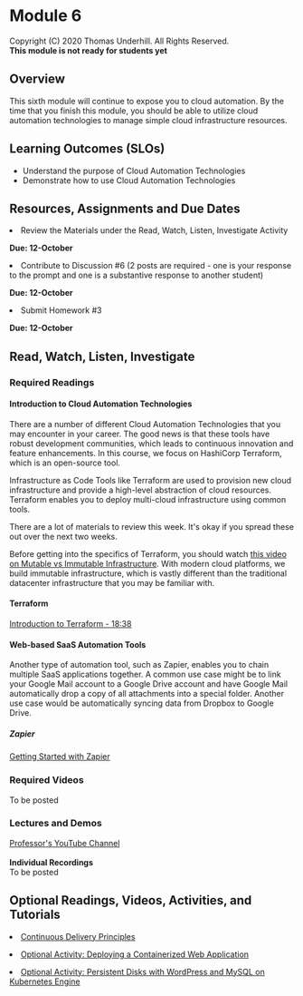 # Module 6
Copyright (C) 2020 Thomas Underhill.  All Rights Reserved.
<br>
****This module is not ready for students yet****

## Overview
This sixth module will continue to expose you to cloud automation.  By the time that you finish this module, you should be able to utilize cloud automation technologies to manage simple cloud infrastructure resources.

## Learning Outcomes (SLOs)
* Understand the purpose of Cloud Automation Technologies
* Demonstrate how to use Cloud Automation Technologies

## Resources, Assignments and Due Dates

<li>Review the Materials under the Read, Watch, Listen, Investigate Activity<br>

****Due: 12-October****

<li>Contribute to Discussion #6 (2 posts are required - one is your response to the prompt and one is a substantive response to another student) <br>

****Due: 12-October**** <br>

<li>Submit Homework #3 <br>

****Due: 12-October**** <br>


## Read, Watch, Listen, Investigate
### Required Readings

#### Introduction to Cloud Automation Technologies

There are a number of different Cloud Automation Technologies that you may encounter in your career.  The good news is that these tools have robust development communities, which leads to continuous innovation and feature enhancements.  In this course, we focus on HashiCorp Terraform, which is an open-source tool.

Infrastructure as Code Tools like Terraform are used to provision new cloud infrastructure and provide a high-level abstraction of cloud resources.  Terraform enables you to deploy multi-cloud infrastructure using common tools.  

There are a lot of materials to review this week.  It's okay if you spread these out over the next two weeks.

Before getting into the specifics of Terraform, you should watch [this video on Mutable vs Immutable Infrastructure](https://www.youtube.com/watch?v=II4PFe9BbmE).  With modern cloud platforms, we build immutable infrastructure, which is vastly different than the traditional datacenter infrastructure that you may be familiar with.<br>

#### Terraform
[Introduction to Terraform - 18:38](https://www.youtube.com/watch?v=h970ZBgKINg)

#### Web-based SaaS Automation Tools
Another type of automation tool, such as Zapier, enables you to chain multiple SaaS applications together.  A common use case might be to link your Google Mail account to a Google Drive account and have Google Mail automatically drop a copy of all attachments into a special folder.  Another use case would be automatically syncing data from Dropbox to Google Drive.

##### Zapier
[Getting Started with Zapier](https://www.youtube.com/watch?v=v98d2tH3wfc&utm)

### Required Videos
To be posted<br>


### Lectures and Demos
[Professor's YouTube Channel](https://www.youtube.com/channel/UC3vqKF4jspXh8hxFLpTfsyw?view_as=subscriber)<br><br>
****Individual Recordings****<br>
To be posted

## Optional Readings, Videos, Activities, and Tutorials
[<li>Continuous Delivery Principles](https://www.atlassian.com/continuous-delivery/principles/continuous-integration-vs-delivery-vs-deployment)

[<li>Optional Activity: Deploying a Containerized Web Application](https://cloud.google.com/kubernetes-engine/docs/tutorials/hello-app)<br>

[<li>Optional Activity: Persistent Disks with WordPress and MySQL on Kubernetes Engine](https://cloud.google.com/kubernetes-engine/docs/tutorials/persistent-disk)

